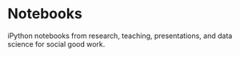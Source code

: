 Notebooks
=========

iPython notebooks from research, teaching, presentations, and data science for social good work.
